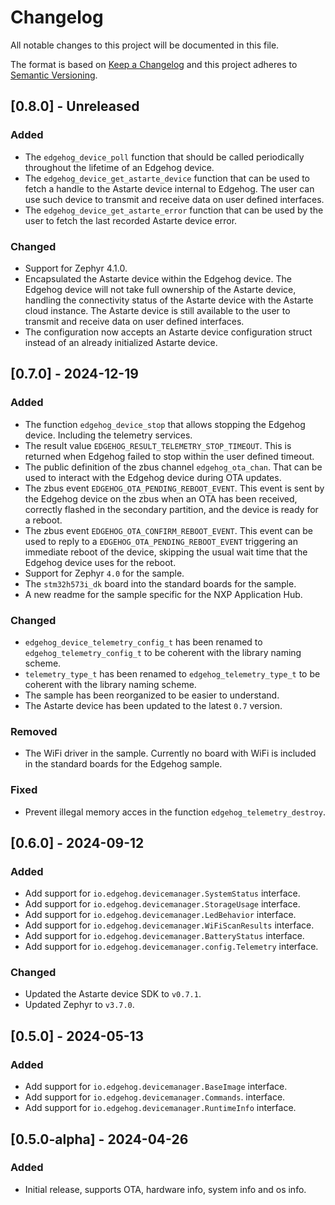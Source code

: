 <!--
Copyright 2024 SECO Mind Srl
SPDX-License-Identifier: Apache-2.0
-->

# Changelog
All notable changes to this project will be documented in this file.

The format is based on [Keep a Changelog](http://keepachangelog.com/en/1.1.0/)
and this project adheres to [Semantic Versioning](http://semver.org/spec/v2.0.0.html).

## [0.8.0] - Unreleased
### Added
- The `edgehog_device_poll` function that should be called periodically throughout the lifetime of
  an Edgehog device.
- The `edgehog_device_get_astarte_device` function that can be used to fetch a handle to the
  Astarte device internal to Edgehog. The user can use such device to transmit and receive data on
  user defined interfaces.
- The `edgehog_device_get_astarte_error` function that can be used by the user to fetch the last
  recorded Astarte device error.

### Changed
- Support for Zephyr 4.1.0.
- Encapsulated the Astarte device within the Edgehog device. The Edgehog device will not take
  full ownership of the Astarte device, handling the connectivity status of the Astarte device
  with the Astarte cloud instance. The Astarte device is still available to the user to transmit
  and receive data on user defined interfaces.
- The configuration now accepts an Astarte device configuration struct instead of an already
  initialized Astarte device.

## [0.7.0] - 2024-12-19
### Added
- The function `edgehog_device_stop` that allows stopping the Edgehog device. Including the
  telemetry services.
- The result value `EDGEHOG_RESULT_TELEMETRY_STOP_TIMEOUT`. This is returned when Edgehog failed
  to stop within the user defined timeout.
- The public definition of the zbus channel `edgehog_ota_chan`. That can be used to interact with
  the Edgehog device during OTA updates.
- The zbus event `EDGEHOG_OTA_PENDING_REBOOT_EVENT`. This event is sent by the Edgehog device on
  the zbus when an OTA has been received, correctly flashed in the secondary partition, and the
  device is ready for a reboot.
- The zbus event `EDGEHOG_OTA_CONFIRM_REBOOT_EVENT`. This event can be used to reply to a
  `EDGEHOG_OTA_PENDING_REBOOT_EVENT` triggering an immediate reboot of the device, skipping the
  usual wait time that the Edgehog device uses for the reboot.
- Support for Zephyr `4.0` for the sample.
- The `stm32h573i_dk` board into the standard boards for the sample.
- A new readme for the sample specific for the NXP Application Hub.

### Changed
- `edgehog_device_telemetry_config_t` has been renamed to `edgehog_telemetry_config_t` to be
  coherent with the library naming scheme.
- `telemetry_type_t` has been renamed to `edgehog_telemetry_type_t` to be coherent with the library
  naming scheme.
- The sample has been reorganized to be easier to understand.
- The Astarte device has been updated to the latest `0.7` version.

### Removed
- The WiFi driver in the sample. Currently no board with WiFi is included in the standard
  boards for the Edgehog sample.

### Fixed
- Prevent illegal memory acces in the function `edgehog_telemetry_destroy`.

## [0.6.0] - 2024-09-12
### Added
- Add support for `io.edgehog.devicemanager.SystemStatus` interface.
- Add support for `io.edgehog.devicemanager.StorageUsage` interface.
- Add support for `io.edgehog.devicemanager.LedBehavior` interface.
- Add support for `io.edgehog.devicemanager.WiFiScanResults` interface.
- Add support for `io.edgehog.devicemanager.BatteryStatus` interface.
- Add support for `io.edgehog.devicemanager.config.Telemetry` interface.

### Changed
- Updated the Astarte device SDK to `v0.7.1`.
- Updated Zephyr to `v3.7.0`.

## [0.5.0] - 2024-05-13
### Added
- Add support for `io.edgehog.devicemanager.BaseImage` interface.
- Add support for `io.edgehog.devicemanager.Commands`. interface.
- Add support for `io.edgehog.devicemanager.RuntimeInfo` interface.

## [0.5.0-alpha] - 2024-04-26
### Added
- Initial release, supports OTA, hardware info, system info and os info.
